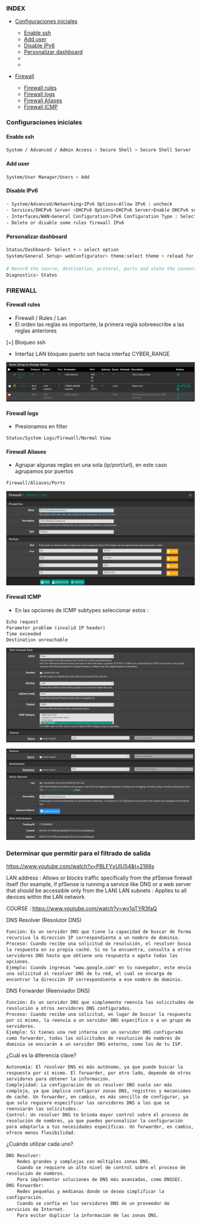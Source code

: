 ### INDEX

- [Configuraciones iniciales](#configuraciones-iniciales)
    - [Enable ssh](#enable-ssh)
    - [Add user](#add-user)
    - [Disable IPv6](#disable-ipv6)
    - [Personalizar dashboard]()
    - []()
    - []()

- [Firewall](#firewall)
    - [Firewall rules](#firewall-rules)
    - [Firewall logs](#firewall-logs)
    - [Firewall Aliases](#firewall-aliases)
    - [Firewall ICMP](#firewall-icmp)

### Configuraciones iniciales

#### Enable ssh

~~~bash
System / Advanced / Admin Access > Secure Shell > Secure Shell Server : Enable Secure Shell
~~~

#### Add user

~~~bash
System/User Manager/Users > Add
~~~

#### Disable IPv6

~~~bash
- System/Advanced/Networking>IPv6 Options>Allow IPv6 : uncheck
- Services/DHCPv6 Server >DHCPv6 Options>DHCPv6 Server>Enable DHCPv6 server on interface : uncheck
- Interfaces/WAN>General Configuration>IPv6 Configuration Type : Select none
- Delete or disable some rules firewall IPv6 
~~~

#### Personalizar dashboard

~~~ bash
Status/Dashboard> Select + > select option
System/General Setup> webConfigurator> theme:select theme > reload for apply changes

# Record the source, destination, protocol, ports and state the connection 
Diagnostics> States
~~~

### FIREWALL

#### Firewall rules

+ Firewall / Rules / Lan
+ El orden las reglas es importante, la primera regla sobreescribe a las reglas anteriores

[+] Bloqueo ssh

+ Interfaz LAN bloqueo puerto ssh hacia interfaz CYBER_RANGE

![img](../resources/firewall1.png)


#### Firewall logs

+ Presionamos en filter 
~~~bash
Status/System Logs/Firewall/Normal View
~~~

#### Firewall Aliases

+ Agrupar algunas reglas en una sola (ip/port/url), en este caso agrupamos por puertos

~~~bash
Firewall/Aliases/Ports
~~~

![img](../resources/firewall2.png)

#### Firewall ICMP

+ En las opciones de ICMP subtypes seleccionar estos :
~~~
Echo request
Parameter problem (invalid IP header)
Time exceeded
Destination unreachable
~~~

![img](../resources/firewall3.png)

![img](../resources/firewall4.png)

### Determinar que permitir para el filtrado de salida



https://www.youtube.com/watch?v=PBLFYvUIU54&t=2166s

LAN address :  Allows or blocks traffic specifically from the pfSense firewall itself (for example, if pfSense is running a service like DNS or a web server that should be accessible only from the LAN)
LAN subnets : Applies to all devices within the LAN network


COURSE : https://www.youtube.com/watch?v=wv1qTYR3faQ


DNS Resolver (Resolutor DNS)

    Función: Es un servidor DNS que tiene la capacidad de buscar de forma recursiva la dirección IP correspondiente a un nombre de dominio.
    Proceso: Cuando recibe una solicitud de resolución, el resolver busca la respuesta en su propia caché. Si no la encuentra, consulta a otros servidores DNS hasta que obtiene una respuesta o agota todas las opciones.
    Ejemplo: Cuando ingresas "www.google.com" en tu navegador, este envía una solicitud al resolver DNS de tu red, el cual se encarga de encontrar la dirección IP correspondiente a ese nombre de dominio.

DNS Forwarder (Reenviador DNS)

    Función: Es un servidor DNS que simplemente reenvía las solicitudes de resolución a otros servidores DNS configurados.
    Proceso: Cuando recibe una solicitud, en lugar de buscar la respuesta por sí mismo, la reenvía a un servidor DNS específico o a un grupo de servidores.
    Ejemplo: Si tienes una red interna con un servidor DNS configurado como forwarder, todas las solicitudes de resolución de nombres de dominio se enviarán a un servidor DNS externo, como los de tu ISP.

¿Cuál es la diferencia clave?

    Autonomía: El resolver DNS es más autónomo, ya que puede buscar la respuesta por sí mismo. El forwarder, por otro lado, depende de otros servidores para obtener la información.
    Complejidad: La configuración de un resolver DNS suele ser más compleja, ya que implica configurar zonas DNS, registros y mecanismos de caché. Un forwarder, en cambio, es más sencillo de configurar, ya que solo requiere especificar los servidores DNS a los que se reenviarán las solicitudes.
    Control: Un resolver DNS te brinda mayor control sobre el proceso de resolución de nombres, ya que puedes personalizar la configuración para adaptarla a tus necesidades específicas. Un forwarder, en cambio, ofrece menos flexibilidad.

¿Cuándo utilizar cada uno?

    DNS Resolver:
        Redes grandes y complejas con múltiples zonas DNS.
        Cuando se requiere un alto nivel de control sobre el proceso de resolución de nombres.
        Para implementar soluciones de DNS más avanzadas, como DNSSEC.
    DNS Forwarder:
        Redes pequeñas y medianas donde se desea simplificar la configuración.
        Cuando se confía en los servidores DNS de un proveedor de servicios de Internet.
        Para evitar duplicar la información de las zonas DNS.